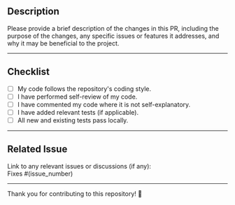 ## Description

Please provide a brief description of the changes in this PR, 
including the purpose of the changes, any specific issues or features it addresses, 
and why it may be beneficial to the project.

---

## Checklist

- [ ] My code follows the repository's coding style.
- [ ] I have performed self-review of my code.
- [ ] I have commented my code where it is not self-explanatory.
- [ ] I have added relevant tests (if applicable).
- [ ] All new and existing tests pass locally.

---

## Related Issue

Link to any relevant issues or discussions (if any):  
Fixes #(issue_number)

---

Thank you for contributing to this repository! 🐢
